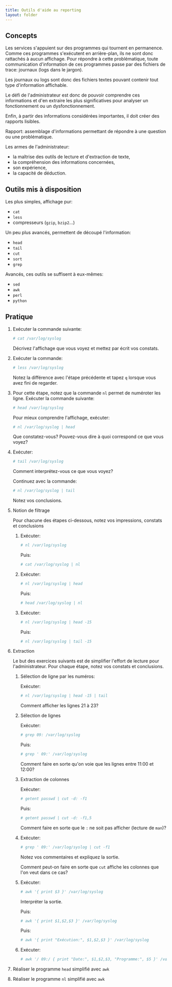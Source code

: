 ```yaml
---
title: Outils d'aide au reporting
layout: folder
---
```


## Concepts

Les services s'appuient sur des programmes qui tournent en permanence.
Comme ces programmes s'exécutent en arrière-plan, ils ne sont donc rattachés
à aucun affichage. Pour répondre à cette problématique, toute
communication d'information de ces programmes passe par des fichiers de
trace: journaux (logs dans le jargon).

Les journaux ou logs sont donc des fichiers textes pouvant contenir tout
type d'information affichable.

Le défi de l'administrateur est donc de pouvoir comprendre ces informations
et d'en extraire les plus significatives pour analyser un fonctionnement ou
un dysfonctionnement.

Enfin, à partir des informations considérées importantes, il doit créer des
rapports lisibles.

Rapport: assemblage d'informations permettant de répondre à une question ou
une problématique.

Les armes de l'administrateur:

- la maîtrise des outils de lecture et d'extraction de texte,
- la compréhension des informations concernées,
- son expérience,
- la capacité de déduction.

## Outils mis à disposition

Les plus simples, affichage pur:

- `cat`
- `less`
- compresseurs (`gzip`, `bzip2`...)

Un peu plus avancés, permettent de découpé l'information:

- `head`
- `tail`
- `cut`
- `sort`
- `grep`

Avancés, ces outils se suffisent à eux-mêmes:

- `sed`
- `awk`
- `perl`
- `python`

## Pratique

1. Exécuter la commande suivante:
   
   ```bash
   # cat /var/log/syslog
   ```

   Décrivez l'affichage que vous voyez et mettez par écrit vos constats.

2. Exécuter la commande:
   
   ```bash
   # less /var/log/syslog
   ```

   Notez la différence avec l'étape précédente et tapez `q` lorsque vous
   avez fini de regarder.

3. Pour cette étape, notez que la commande `nl` permet de numéroter les
   ligne. Exécuter la commande suivante:

   ```bash
   # head /var/log/syslog
   ```

   Pour mieux comprendre l'affichage, exécuter:

   ```bash
   # nl /var/log/syslog | head
   ```

   Que constatez-vous? Pouvez-vous dire à quoi correspond ce que vous
   voyez?

4. Exécuter:

   ```bash
   # tail /var/log/syslog
   ```

   Comment interprétez-vous ce que vous voyez?

   Continuez avec la commande:

   ```bash
   # nl /var/log/syslog | tail
   ```

   Notez vos conclusions.

5. Notion de filtrage
   
   Pour chacune des étapes ci-dessous, notez vos impressions, constats et conclusions

   1. Exécuter:

      ```bash
      # nl /var/log/syslog
      ```

      Puis:

      ```bash
      # cat /var/log/syslog | nl
      ```

   2. Exécuter:

      ```bash
      # nl /var/log/syslog | head
      ```

      Puis:

      ```bash
      # head /var/log/syslog | nl
      ```

   3. Exécuter:

      ```bash
      # nl /var/log/syslog | head -15
      ```

      Puis:

      ```bash
      # nl /var/log/syslog | tail -15
      ```

6. Extraction

   Le but des exercices suivants est de simplifier l'effort de lecture pour
   l'administrateur. Pour chaque étape, notez vos constats et conclusions.

   1. Sélection de ligne par les numéros:

      Exécuter:

      ```bash
      # nl /var/log/syslog | head -15 | tail
      ```

      Comment afficher les lignes 21 à 23?

   2. Sélection de lignes

      Exécuter:
   
      ```bash
      # grep 09: /var/log/syslog
      ```
   
      Puis:
   
      ```bash
      # grep ' 09:' /var/log/syslog
      ```
   
      Comment faire en sorte qu'on voie que les lignes entre 11:00 et 12:00?

   3. Extraction de colonnes

      Exécuter:

      ```bash
      # getent passwd | cut -d: -f1
      ```

      Puis:

      ```bash
      # getent passwd | cut -d: -f1,5
      ```

      Comment faire en sorte que le `:` ne soit pas afficher (lecture de
      `man`)?

   4. Exécuter:

      ```bash
      # grep ' 09:' /var/log/syslog | cut -f1
      ```

      Notez vos commentaires et expliquez la sortie.

      Comment peut-on faire en sorte que `cut` affiche les colonnes que
      l'on veut dans ce cas?

   5. Exécuter:

      ```bash
      # awk '{ print $3 }' /var/log/syslog
      ```

      Interpréter la sortie.

      Puis:

      ```bash
      # awk '{ print $1,$2,$3 }' /var/log/syslog
      ```

      Puis:

      ```bash
      # awk '{ print "Exécution:", $1,$2,$3 }' /var/log/syslog
      ```

   6. Exécuter:

      ```bash
      # awk '/ 09:/ { print "Date:", $1,$2,$3, "Programme:", $5 }' /var/log/syslog
      ```

7. Réaliser le programme `head` simplifié avec `awk`

8. Réaliser le programme `nl` simplifié avec `awk`
